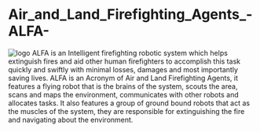 # Air_and_Land_Firefighting_Agents_-ALFA-

![logo](https://raw.githubusercontent.com/abdalmoniem/Air_and_Land_Firefighting_Agents_-ALFA-/master/assets/logo.png)
ALFA is an Intelligent firefighting robotic system which helps extinguish fires and aid other human firefighters to accomplish this task quickly and swiftly with minimal losses, damages and most importantly saving lives.  ALFA is an Acronym of Air and Land Firefighting Agents, it features a flying robot that is the brains of the system, scouts the area, scans and maps the environment, communicates with other robots and allocates tasks. It also features a group of ground bound robots that act as the muscles of the system, they are responsible for extinguishing the fire and navigating about the environment.